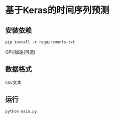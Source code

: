 # 基于Keras的时间序列预测
## 安装依赖
```shell
pip install -r requirements.txt
```
GPU加速(可选)
## 数据格式
csv文本
## 运行
```shell
python main.py
```

